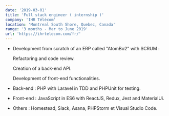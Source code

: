 ```yaml
---
date: '2019-03-01'
title: 'Full stack engineer ( internship )'
company: 'IHR Télécom'
location: 'Montreal South Shore, Quebec, Canada'
range: '3 months - Mar to June 2019'
url: 'https://ihrtelecom.com/fr/'
---
```


- Development from scratch of an ERP called "AtomBo2" with SCRUM :

    Refactoring and code review.

    Creation of a back-end API.

    Development of front-end functionalities.
- Back-end : PHP with Laravel in TDD and PHPUnit for testing.
- Front-end : JavaScript in ES6 with ReactJS, Redux, Jest and MaterialUi.
- Others : Homestead, Slack, Asana, PHPStorm et Visual Studio Code.